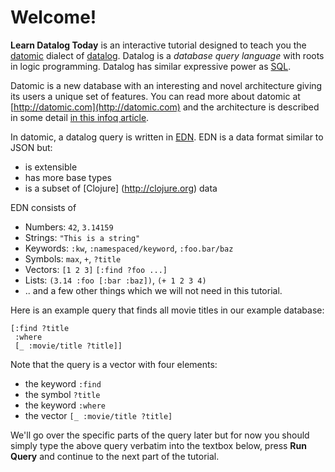 # Welcome!

**Learn Datalog Today** is an interactive tutorial designed to teach
you the [datomic](http://datomic.com) dialect of
[datalog](http://en.wikipedia.org/wiki/Datalog).  Datalog is a
*database query language* with roots in logic programming. Datalog has
similar expressive power as [SQL](http://en.wikipedia.org/wiki/SQL).

Datomic is a new database with an interesting and novel architecture
giving its users a unique set of features. You can read more about
datomic at [http://datomic.com](http://datomic.com) and the
architecture is described in some detail
[in this infoq article](http://infoq.com).

In datomic, a datalog query is written in
[EDN](http://edn-format.org). EDN is a data format similar to JSON but:

* is extensible
* has more base types
* is a subset of [Clojure] (http://clojure.org) data

EDN consists of

* Numbers: `42`, `3.14159`
* Strings: `"This is a string"`
* Keywords: `:kw`, `:namespaced/keyword`, `:foo.bar/baz`
* Symbols: `max`, `+`, `?title`
* Vectors: `[1 2 3]` `[:find ?foo ...]`
* Lists: `(3.14 :foo [:bar :baz])`, `(+ 1 2 3 4)`
* .. and a few other things which we will not need in this tutorial.

Here is an example query that finds all movie titles in our example database:

    [:find ?title
     :where 
     [_ :movie/title ?title]]

Note that the query is a vector with four elements:

* the keyword `:find`
* the symbol `?title`
* the keyword `:where`
* the vector `[_ :movie/title ?title]`

We'll go over the specific parts of the query later but for now you 
should simply type the above query verbatim into the textbox below,
press **Run Query** and continue to the next part of the tutorial.
